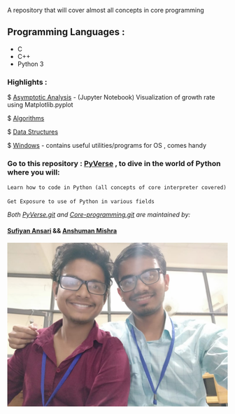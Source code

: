 A repository that will cover almost all concepts in core programming

## Programming Languages :
- C
- C++
- Python 3
    
 

### Highlights :
   
 $ [Asymptotic Analysis](https://github.com/suffisme/Core-Programming/tree/master/Asymptotic%20Analysis) - (Jupyter Notebook) Visualization of growth rate using Matplotlib.pyplot

 $ [Algorithms](https://github.com/suffisme/Core-Programming/tree/master/Algorithms)

 $ [Data Structures](https://github.com/suffisme/Core-Programming/tree/master/Data%20Structures)

 $ [Windows](https://github.com/suffisme/Core-Programming/tree/master/Windows) - contains useful utilities/programs for OS , comes handy 
   

### Go to this repository : [PyVerse](https://github.com/suffisme/PyVerse) , to dive in the world of Python where you will:
    
    Learn how to code in Python (all concepts of core interpreter covered)
    
    Get Exposure to use of Python in various fields
    
    
    
_*Both [PyVerse.git](https://github.com/suffisme/PyVerse) and [Core-programming.git](https://github.com/suffisme/Core-Programming) are maintained by:*_
    
####   [Sufiyan Ansari](https://github.com/suffisme) && [Anshuman Mishra](https://github.com/shivanshuman021)

![](src/maintainers.jpeg)

